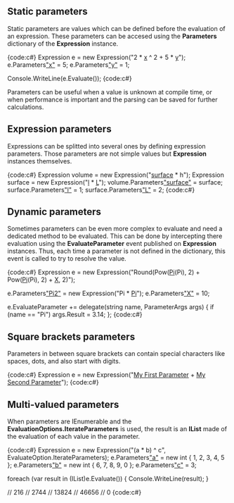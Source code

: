## Static parameters

Static parameters are values which can be defined before the evaluation of an expression.
These parameters can be accesed using the **Parameters** dictionary of the **Expression** instance.

{code:c#}
  Expression e = new Expression("2 * [x](x) ^ 2 + 5 * [y](y)");
  e.Parameters["x"](_x_) = 5;
  e.Parameters["y"](_y_) = 1;

  Console.WriteLine(e.Evaluate());
{code:c#}

Parameters can be useful when a value is unknown at compile time, or when performance is important and the parsing can be saved for further calculations.

## Expression parameters

Expressions can be splitted into several ones by defining expression parameters. Those parameters are not simple values but **Expression** instances themselves.

{code:c#}
  Expression volume = new Expression("[surface](surface) * h");
  Expression surface = new Expression("[l](l) * [L](L)");
  volume.Parameters["surface"](_surface_) = surface;
  surface.Parameters["l"](_l_) = 1;
  surface.Parameters["L"](_L_) = 2;
{code:c#}

## Dynamic parameters

Sometimes parameters can be even more complex to evaluate and need a dedicated method to be evaluated. This can be done by intercepting there evaluation using the **EvaluateParameter** event published on **Expression** instances. Thus, each time a parameter is not defined in the dictionary, this event is called to try to resolve the value.

{code:c#}
  Expression e = new Expression("Round(Pow([Pi](Pi)(Pi), 2) + Pow([Pi](Pi)(Pi), 2) + [X](X), 2)");

  e.Parameters["Pi2"](_Pi2_) = new Expression("Pi * [Pi](Pi)");
  e.Parameters["X"](_X_) = 10;

  e.EvaluateParameter += delegate(string name, ParameterArgs args)
    {
      if (name == "Pi")
        args.Result = 3.14;
    };
{code:c#}

## Square brackets parameters

Parameters in between square brackets can contain special characters like spaces, dots, and also start with digits.

{code:c#}
  Expression e = new Expression("[My First Parameter](My-First-Parameter) + [My Second Parameter](My-Second-Parameter)");
{code:c#}

## Multi-valued parameters

When parameters are IEnumerable and the **EvaluationOptions.IterateParameters** is used, the result is an **IList** made of the evaluation of each value in the parameter.

{code:c#}
 Expression e = new Expression("(a * b) ^ c", EvaluateOption.IterateParameters);
 e.Parameters["a"](_a_) = new int[]() { 1, 2, 3, 4, 5 };
 e.Parameters["b"](_b_) = new int[]() { 6, 7, 8, 9, 0 };
 e.Parameters["c"](_c_) = 3;

 foreach (var result in (IList)e.Evaluate())
 {
     Console.WriteLine(result);
 }

 //  216
 //  2744
 //  13824
 //  46656
 //  0
{code:c#}
